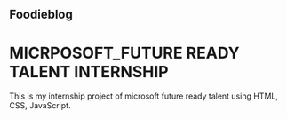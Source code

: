 ## Foodieblog
# MICRPOSOFT_FUTURE READY TALENT INTERNSHIP
This is my internship project of microsoft future ready talent using HTML, CSS, JavaScript.
